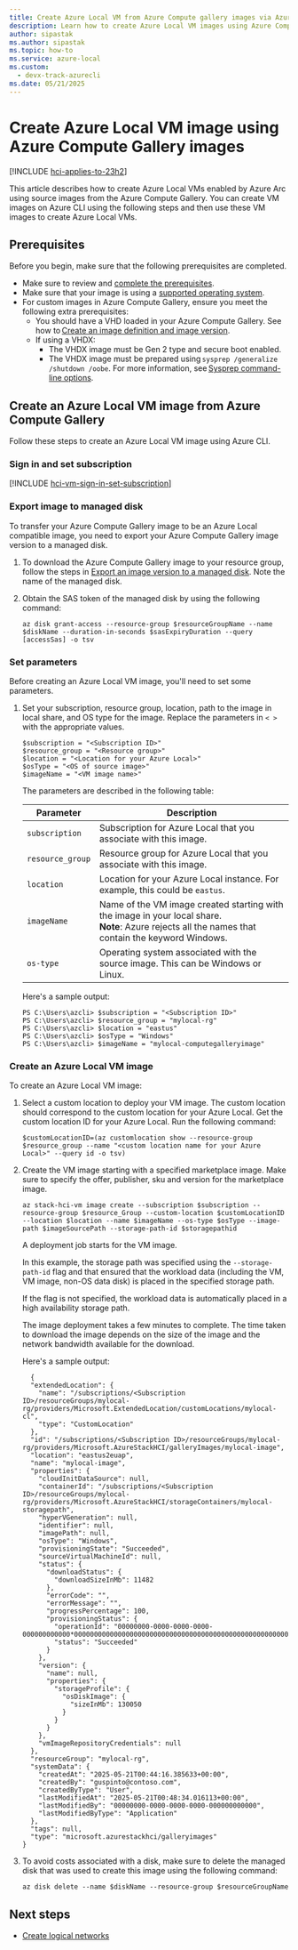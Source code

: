 ```yaml
---
title: Create Azure Local VM from Azure Compute gallery images via Azure CLI
description: Learn how to create Azure Local VM images using Azure Compute gallery images.
author: sipastak
ms.author: sipastak
ms.topic: how-to
ms.service: azure-local
ms.custom:
  - devx-track-azurecli
ms.date: 05/21/2025
---
```


# Create Azure Local VM image using Azure Compute Gallery images

[!INCLUDE [hci-applies-to-23h2](../includes/hci-applies-to-23h2.md)]

This article describes how to create Azure Local VMs enabled by Azure Arc using source images from the Azure Compute Gallery. You can create VM images on Azure CLI using the following steps and then use these VM images to create Azure Local VMs.

## Prerequisites

Before you begin, make sure that the following prerequisites are completed.

- Make sure to review and [complete the prerequisites](./azure-arc-vm-management-prerequisites.md).
- Make sure that your image is using a [supported operating system](/azure/azure-arc/servers/prerequisites#supported-operating-systems).
- For custom images in Azure Compute Gallery, ensure you meet the following extra prerequisites:
    - You should have a VHD loaded in your Azure Compute Gallery. See how to [Create an image definition and image version](/azure/virtual-machines/image-version).
    - If using a VHDX:
        - The VHDX image must be Gen 2 type and secure boot enabled.
        - The VHDX image must be prepared using `sysprep /generalize /shutdown /oobe`. For more information, see [Sysprep command-line options](/windows-hardware/manufacture/desktop/sysprep-command-line-options).

## Create an Azure Local VM image from Azure Compute Gallery

Follow these steps to create an Azure Local VM image using Azure CLI.

### Sign in and set subscription

[!INCLUDE [hci-vm-sign-in-set-subscription](../includes/hci-vm-sign-in-set-subscription.md)]

### Export image to managed disk

To transfer your Azure Compute Gallery image to be an Azure Local compatible image, you need to export your Azure Compute Gallery image version to a managed disk.

1. To download the Azure Compute Gallery image to your resource group, follow the steps in [Export an image version to a managed disk](/azure/virtual-machines/managed-disk-from-image-version). Note the name of the managed disk.  

1. Obtain the SAS token of the managed disk by using the following command:

    ```azurecli
    az disk grant-access --resource-group $resourceGroupName --name $diskName --duration-in-seconds $sasExpiryDuration --query [accessSas] -o tsv
    ```

### Set parameters

Before creating an Azure Local VM image, you'll need to set some parameters.

1. Set your subscription, resource group, location, path to the image in local share, and OS type for the image. Replace the parameters in `< >` with the appropriate values.

    ```azurecli
    $subscription = "<Subscription ID>"
    $resource_group = "<Resource group>"
    $location = "<Location for your Azure Local>"
    $osType = "<OS of source image>"
    $imageName = "<VM image name>"
    ```

    The parameters are described in the following table:
    
    | Parameter        | Description                                                                                |
    |------------------|--------------------------------------------------------------------------------------------|
    | `subscription`   | Subscription for Azure Local that you associate with this image.        |
    | `resource_group` | Resource group for Azure Local that you associate with this image.        |
    | `location`       | Location for your Azure Local instance. For example, this could be `eastus`. |
    | `imageName`      | Name of the VM image created starting with the image in your local share. <br> **Note**: Azure rejects all the names that contain the keyword Windows. |
    | `os-type`         | Operating system associated with the source image. This can be Windows or Linux.           |
    
    Here's a sample output:
    
    ```azurecli
    PS C:\Users\azcli> $subscription = "<Subscription ID>"
    PS C:\Users\azcli> $resource_group = "mylocal-rg"
    PS C:\Users\azcli> $location = "eastus"
    PS C:\Users\azcli> $osType = "Windows"
    PS C:\Users\azcli> $imageName = "mylocal-computegalleryimage"
    ```

### Create an Azure Local VM image

To create an Azure Local VM image:

1. Select a custom location to deploy your VM image. The custom location should correspond to the custom location for your Azure Local. Get the custom location ID for your Azure Local. Run the following command:

    ```azurecli
    $customLocationID=(az customlocation show --resource-group $resource_group --name "<custom location name for your Azure Local>" --query id -o tsv)
    ```

1. Create the VM image starting with a specified marketplace image. Make sure to specify the offer, publisher, sku and version for the marketplace image.

    ```azurecli
    az stack-hci-vm image create --subscription $subscription --resource-group $resource_Group --custom-location $customLocationID --location $location --name $imageName --os-type $osType --image-path $imageSourcePath --storage-path-id $storagepathid
    ```

    A deployment job starts for the VM image.

    In this example, the storage path was specified using the `--storage-path-id` flag and that ensured that the workload data (including the VM, VM image, non-OS data disk) is placed in the specified storage path.

    If the flag is not specified, the workload data is automatically placed in a high availability storage path.

    The image deployment takes a few minutes to complete. The time taken to download the image depends on the size of the image and the network bandwidth available for the download.

    Here's a sample output:

    ```azurecli
      { 
      "extendedLocation": { 
        "name": "/subscriptions/<Subscription ID>/resourceGroups/mylocal-rg/providers/Microsoft.ExtendedLocation/customLocations/mylocal-cl", 
        "type": "CustomLocation" 
      }, 
      "id": "/subscriptions/<Subscription ID>/resourceGroups/mylocal-rg/providers/Microsoft.AzureStackHCI/galleryImages/mylocal-image", 
      "location": "eastus2euap", 
      "name": "mylocal-image", 
      "properties": { 
        "cloudInitDataSource": null, 
        "containerId": "/subscriptions/<Subscription ID>/resourceGroups/mylocal-rg/providers/Microsoft.AzureStackHCI/storageContainers/mylocal-storagepath", 
        "hyperVGeneration": null, 
        "identifier": null, 
        "imagePath": null, 
        "osType": "Windows", 
        "provisioningState": "Succeeded", 
        "sourceVirtualMachineId": null, 
        "status": { 
          "downloadStatus": { 
            "downloadSizeInMb": 11482 
          }, 
          "errorCode": "", 
          "errorMessage": "", 
          "progressPercentage": 100, 
          "provisioningStatus": { 
            "operationId": "00000000-0000-0000-0000-000000000000*0000000000000000000000000000000000000000000000000000000000000000", 
            "status": "Succeeded" 
          } 
        }, 
        "version": { 
          "name": null, 
          "properties": { 
            "storageProfile": { 
              "osDiskImage": { 
                "sizeInMb": 130050 
              } 
            } 
          } 
        }, 
        "vmImageRepositoryCredentials": null 
      }, 
      "resourceGroup": "mylocal-rg", 
      "systemData": { 
        "createdAt": "2025-05-21T00:44:16.385633+00:00", 
        "createdBy": "guspinto@contoso.com", 
        "createdByType": "User", 
        "lastModifiedAt": "2025-05-21T00:48:34.016113+00:00", 
        "lastModifiedBy": "00000000-0000-0000-0000-000000000000", 
        "lastModifiedByType": "Application" 
      }, 
      "tags": null, 
      "type": "microsoft.azurestackhci/galleryimages" 
    } 
    ```
    
1. To avoid costs associated with a disk, make sure to delete the managed disk that was used to create this image using the following command:

    ```azurecli
    az disk delete --name $diskName --resource-group $resourceGroupName
    ```

## Next steps

- [Create logical networks](./create-virtual-networks.md)
